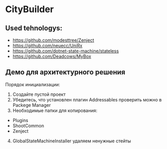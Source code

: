 # CityBuilder

## Used tehnologys:
- https://github.com/modesttree/Zenject
- https://github.com/neuecc/UniRx
- https://github.com/dotnet-state-machine/stateless
- https://github.com/Deadcows/MyBox


## Демо для архитектурного решения

Порядок инициализации:
1. Создайте пустой проект
2. Убедитесь, что установлен плагин Addressables
проверить можно в Packege Manager
3. Необходимые папки для копирования:
- Plugins
- ShootCommon
- Zenject
4. GlobalStateMachineInstaller удаляем ненужные стейты


